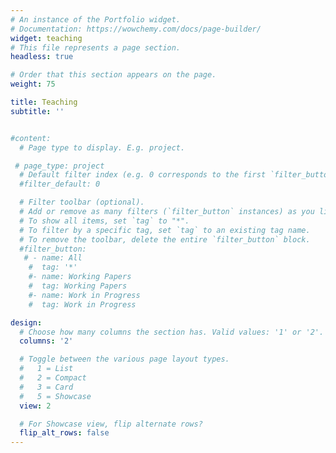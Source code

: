 ```yaml
---
# An instance of the Portfolio widget.
# Documentation: https://wowchemy.com/docs/page-builder/
widget: teaching
# This file represents a page section.
headless: true

# Order that this section appears on the page.
weight: 75

title: Teaching
subtitle: ''


#content:
  # Page type to display. E.g. project.

 # page_type: project
  # Default filter index (e.g. 0 corresponds to the first `filter_button` instance below).
  #filter_default: 0

  # Filter toolbar (optional).
  # Add or remove as many filters (`filter_button` instances) as you like.
  # To show all items, set `tag` to "*".
  # To filter by a specific tag, set `tag` to an existing tag name.
  # To remove the toolbar, delete the entire `filter_button` block.
  #filter_button:
   # - name: All
    #  tag: '*'
    #- name: Working Papers
    #  tag: Working Papers
    #- name: Work in Progress
    #  tag: Work in Progress

design:
  # Choose how many columns the section has. Valid values: '1' or '2'.
  columns: '2'

  # Toggle between the various page layout types.
  #   1 = List
  #   2 = Compact
  #   3 = Card
  #   5 = Showcase
  view: 2

  # For Showcase view, flip alternate rows?
  flip_alt_rows: false
---
```

